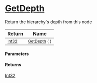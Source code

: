 # [GetDepth](./HierarchyElement--GetDepth.md)

Return the hierarchy's depth from this node

| Return | Name | 
| --- | --- | 
| <sub>[Int32](https://docs.microsoft.com/en-us/dotnet/api/System.Int32)</sub> | <sub>[GetDepth](./HierarchyElement--GetDepth.md) (  )</sub> | 


#### Parameters

#### Returns
[Int32](https://docs.microsoft.com/en-us/dotnet/api/System.Int32)<br>

